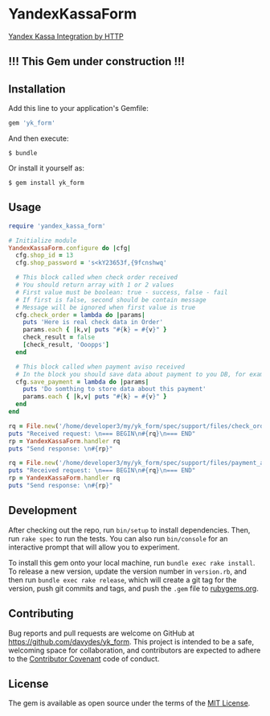 # YandexKassaForm

[Yandex Kassa Integration by HTTP](https://tech.yandex.ru/money/doc/payment-solution/payment-notifications/payment-notifications-http-docpage)

## !!! This Gem under construction !!!

## Installation

Add this line to your application's Gemfile:

```ruby
gem 'yk_form'
```

And then execute:

    $ bundle

Or install it yourself as:

    $ gem install yk_form

## Usage

```ruby
require 'yandex_kassa_form'

# Initialize module
YandexKassaForm.configure do |cfg|
  cfg.shop_id = 13
  cfg.shop_password = 's<kY23653f,{9fcnshwq'

  # This block called when check order received
  # You should return array with 1 or 2 values
  # First value must be boolean: true - success, false - fail
  # If first is false, second should be contain message
  # Message will be ignored when first value is true
  cfg.check_order = lambda do |params|
    puts 'Here is real check data in Order'
    params.each { |k,v| puts "#{k} = #{v}" }
    check_result = false
    [check_result, 'Ooopps']
  end

  # This block called when payment aviso received
  # In the block you should save data about payment to you DB, for example
  cfg.save_payment = lambda do |params|
    puts 'Do somthing to store data about this payment'
    params.each { |k,v| puts "#{k} = #{v}" }
  end
end

rq = File.new('/home/developer3/my/yk_form/spec/support/files/check_order.txt').read
puts "Received request: \n=== BEGIN\n#{rq}\n=== END"
rp = YandexKassaForm.handler rq
puts "Send response: \n#{rp}"

rq = File.new('/home/developer3/my/yk_form/spec/support/files/payment_aviso.txt').read
puts "Received request: \n=== BEGIN\n#{rq}\n=== END"
rp = YandexKassaForm.handler rq
puts "Send response: \n#{rp}"
```

## Development

After checking out the repo, run `bin/setup` to install dependencies. Then, run `rake spec` to run the tests. You can also run `bin/console` for an interactive prompt that will allow you to experiment.

To install this gem onto your local machine, run `bundle exec rake install`. To release a new version, update the version number in `version.rb`, and then run `bundle exec rake release`, which will create a git tag for the version, push git commits and tags, and push the `.gem` file to [rubygems.org](https://rubygems.org).

## Contributing

Bug reports and pull requests are welcome on GitHub at https://github.com/davydes/yk_form. This project is intended to be a safe, welcoming space for collaboration, and contributors are expected to adhere to the [Contributor Covenant](http://contributor-covenant.org) code of conduct.


## License

The gem is available as open source under the terms of the [MIT License](http://opensource.org/licenses/MIT).

